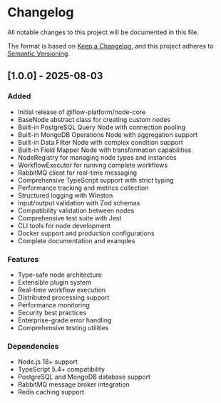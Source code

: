 # Changelog

All notable changes to this project will be documented in this file.

The format is based on [Keep a Changelog](https://keepachangelog.com/en/1.0.0/),
and this project adheres to [Semantic Versioning](https://semver.org/spec/v2.0.0.html).

## [1.0.0] - 2025-08-03

### Added
- Initial release of @flow-platform/node-core
- BaseNode abstract class for creating custom nodes
- Built-in PostgreSQL Query Node with connection pooling
- Built-in MongoDB Operations Node with aggregation support
- Built-in Data Filter Node with complex condition support
- Built-in Field Mapper Node with transformation capabilities
- NodeRegistry for managing node types and instances
- WorkflowExecutor for running complete workflows
- RabbitMQ client for real-time messaging
- Comprehensive TypeScript support with strict typing
- Performance tracking and metrics collection
- Structured logging with Winston
- Input/output validation with Zod schemas
- Compatibility validation between nodes
- Comprehensive test suite with Jest
- CLI tools for node development
- Docker support and production configurations
- Complete documentation and examples

### Features
- Type-safe node architecture
- Extensible plugin system
- Real-time workflow execution
- Distributed processing support
- Performance monitoring
- Security best practices
- Enterprise-grade error handling
- Comprehensive testing utilities

### Dependencies
- Node.js 18+ support
- TypeScript 5.4+ compatibility
- PostgreSQL and MongoDB database support
- RabbitMQ message broker integration
- Redis caching support
